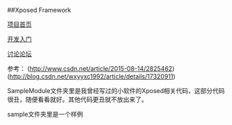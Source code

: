 ##Xposed Framework

[项目首页](http://repo.xposed.info/)

[开发入门](https://github.com/rovo89/XposedBridge/wiki/Development-tutorial)

[讨论论坛](http://forum.xda-developers.com/xposed)

参考：
(http://www.csdn.net/article/2015-08-14/2825462)
(http://blog.csdn.net/wxyyxc1992/article/details/17320911)


SampleModule文件夹里是我曾经写过的小软件的Xposed相关代码，这部分代码很丑，随便看看就好。其他代码更丑就不放出来了。

sample文件夹里是一个样例　